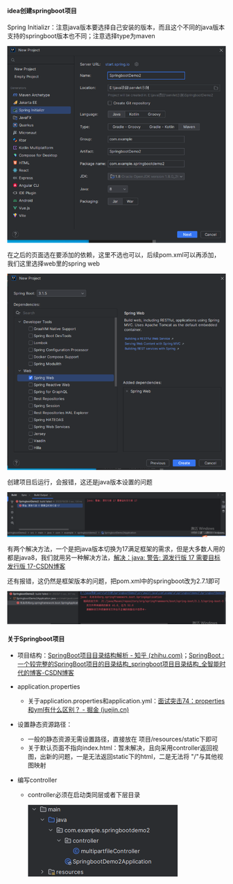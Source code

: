 #### idea创建springboot项目

Spring Initializr：注意java版本要选择自己安装的版本，而且这个不同的java版本支持的springboot版本也不同；注意选择type为maven

![image-20231025104316006](.\images\image-20231025104316006.png)

在之后的页面选在要添加的依赖，这里不选也可以，后续pom.xml可以再添加，我们这里选择web里的spring web

![image-20231025104552697](.\images\image-20231025104552697.png)

创建项目后运行，会报错，这还是java版本设置的问题

![image-20231025105005228](.\images\image-20231025105005228.png)

有两个解决方法，一个是把java版本切换为17满足框架的需求，但是大多数人用的都是java8，我们就用另一种解决方法，[解决：java: 警告: 源发行版 17 需要目标发行版 17-CSDN博客](https://blog.csdn.net/angelbeautiful/article/details/131182554)

还有报错，这仍然是框架版本的问题，把pom.xml中的springboot改为2.7.1即可

![image-20231025105804583](.\images\image-20231025105804583.png)

#### 关于Springboot项目

* 项目结构：[SpringBoot项目目录结构解析 - 知乎 (zhihu.com)](https://zhuanlan.zhihu.com/p/198191092)；[SpringBoot : 一个较完整的SpringBoot项目的目录结构_springboot项目目录结构_全智能时代的博客-CSDN博客](https://blog.csdn.net/qq_31432773/article/details/115768079)

* application.properties
  * 关于application.properties和application.yml：[面试突击74：properties和yml有什么区别？ - 掘金 (juejin.cn)](https://juejin.cn/post/7131896794543292430)

* 设置静态资源路径：
  * 一般的静态资源无需设置路径，直接放在 项目/resources/static下即可
  * 关于默认页面不指向index.html：暂未解决，且向采用controller返回视图，出新的问题，一是无法返回static下的html，二是无法将 "/"与其他视图映射

* 编写controller
  * controller必须在启动类同层或者下层目录
  
    ![image-20231026190804546](.\images\image-20231026190804546.png)

